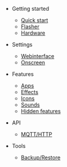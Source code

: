 - Getting started

  - [Quick start](quickstart.md)
  - [Flasher](flasher.md)
  - [Hardware](hardware.md)
  
- Settings

  - [Webinterface](webinterface.md)
  - [Onscreen](onscreen.md)

- Features
  - [Apps](apps.md)
  - [Effects](effects.md)
  - [Icons](icons.md)
  - [Sounds](sounds.md)
  - [Hidden features](dev.md)

- API
  - [MQTT/HTTP](api.md)

- Tools
  - [Backup/Restore](backup.md)  

